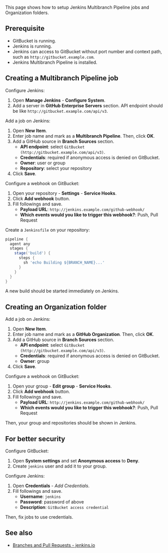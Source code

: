 This page shows how to setup Jenkins Multibranch Pipeline jobs and Organization folders.

## Prerequisite

- GitBucket is running.
- Jenkins is running.
- Jenkins can access to GitBucket without port number and context path, such as `http://gitbucket.example.com`.
- Jenkins Multibranch Pipeline is installed.

## Creating a Multibranch Pipeline job

Configure Jenkins:
1. Open **Manage Jenkins** - **Configure System**.
1. Add a server in **GitHub Enterprise Servers** section. API endpoint should be like `http://gitbucket.example.com/api/v3`.

Add a job on Jenkins:
1. Open **New Item**.
1. Enter job name and mark as a **Multibranch Pipeline**. Then, click **OK**.
1. Add a GitHub source in **Branch Sources** section.
    * **API endpoint**: select `GitBucket (http://gitbucket.example.com/api/v3)`.
    * **Credentials**: required if anonymous access is denied on GitBucket.
    * **Owner**: user or group
    * **Repository**: select your repository
1. Click **Save**.

Configure a webhook on GitBucket:
1. Open your repository - **Settings** - **Service Hooks**.
1. Click **Add webhook** button.
1. Fill followings and save.
    * **Payload URL**: `http://jenkins.example.com/github-webhook/`
    * **Which events would you like to trigger this webhook?**: Push, Pull Request

Create a `Jenkinsfile` on your repository:
```groovy
pipeline {
  agent any
  stages {
    stage('build') {
      steps {
        sh 'echo Building ${BRANCH_NAME}...'
      }
    }
  }
}
```

A new build should be started immediately on Jenkins.

## Creating an Organization folder

Add a job on Jenkins:
1. Open **New Item**.
1. Enter job name and mark as a **GitHub Organization**. Then, click **OK**.
1. Add a GitHub source in **Branch Sources** section.
    * **API endpoint**: select `GitBucket (http://gitbucket.example.com/api/v3)`.
    * **Credentials**: required if anonymous access is denied on GitBucket.
    * **Owner**: group
1. Click **Save**.

Configure a webhook on GitBucket:
1. Open your group - **Edit group** - **Service Hooks**.
1. Click **Add webhook** button.
1. Fill followings and save.
    * **Payload URL**: `http://jenkins.example.com/github-webhook/`
    * **Which events would you like to trigger this webhook?**: Push, Pull Request

Then, your group and repositories should be shown in Jenkins.

## For better security

Configure GitBucket:
1. Open **System settings** and set **Anonymous access** to **Deny**.
1. Create `jenkins` user and add it to your group.

Configure Jenkins:
1. Open **Credentials** - *Add Credentials*.
1. Fill followings and save.
    * **Username**: `jenkins`
    * **Password**: password of above
    * **Description**: `GitBucket access credential`

Then, fix jobs to use credentials.

## See also

- [Branches and Pull Requests - jenkins.io](https://jenkins.io/doc/book/pipeline/multibranch/)
